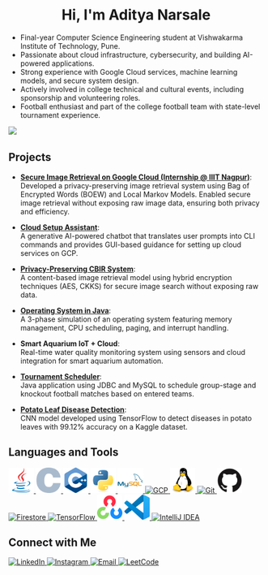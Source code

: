 <h1 align="center">Hi, I'm Aditya Narsale</h1>

- Final-year Computer Science Engineering student at Vishwakarma Institute of Technology, Pune.
- Passionate about cloud infrastructure, cybersecurity, and building AI-powered applications.
- Strong experience with Google Cloud services, machine learning models, and secure system design.
- Actively involved in college technical and cultural events, including sponsorship and volunteering roles.
- Football enthusiast and part of the college football team with state-level tournament experience.

<img src="https://user-images.githubusercontent.com/74038190/212284115-f47cd8ff-2ffb-4b04-b5bf-4d1c14c0247f.gif" width="1000px"/>

## Projects

- [**Secure Image Retrieval on Google Cloud (Internship @ IIIT Nagpur)**](https://github.com/narsale17/CBIR-using-Markov-BoW-Models):  
  Developed a privacy-preserving image retrieval system using Bag of Encrypted Words (BOEW) and Local Markov Models. 
  Enabled secure image retrieval without exposing raw image data, ensuring both privacy and efficiency.

- [**Cloud Setup Assistant**](https://github.com/narsale17/Cloud-Setup-AI-Assistant):  
  A generative AI-powered chatbot that translates user prompts into CLI commands and provides GUI-based guidance for setting up cloud services on GCP.

- [**Privacy-Preserving CBIR System**](https://github.com/narsale17/CBIR-using-Hybrid-Encryption):  
  A content-based image retrieval model using hybrid encryption techniques (AES, CKKS) for secure image search without exposing raw data.

- [**Operating System in Java**](https://github.com/narsale17/Operating-System-Simulation-in-Java):  
  A 3-phase simulation of an operating system featuring memory management, CPU scheduling, paging, and interrupt handling.

- **Smart Aquarium IoT + Cloud**:  
  Real-time water quality monitoring system using sensors and cloud integration for smart aquarium automation.

- [**Tournament Scheduler**](https://github.com/narsale17/Tournament-Scheduler):  
  Java application using JDBC and MySQL to schedule group-stage and knockout football matches based on entered teams.

- [**Potato Leaf Disease Detection**](https://github.com/narsale17/Potato-Leaf-Disease-Detection):  
  CNN model developed using TensorFlow to detect diseases in potato leaves with 99.12% accuracy on a Kaggle dataset.

## Languages and Tools
<p>
  <a href="https://www.java.com/" target="_blank" rel="noreferrer">
    <img src="https://raw.githubusercontent.com/devicons/devicon/master/icons/java/java-original.svg" alt="Java" width="50" height="50"/>
  </a>
  <a href="https://www.cprogramming.com/" target="_blank" rel="noreferrer">
    <img src="https://raw.githubusercontent.com/devicons/devicon/master/icons/c/c-original.svg" alt="C" width="50" height="50"/>
  </a>
  <a href="https://www.cplusplus.com/" target="_blank" rel="noreferrer">
    <img src="https://raw.githubusercontent.com/devicons/devicon/master/icons/cplusplus/cplusplus-original.svg" alt="C++" width="50" height="50"/>
  </a>
  <a href="https://www.python.org/" target="_blank" rel="noreferrer">
    <img src="https://raw.githubusercontent.com/devicons/devicon/master/icons/python/python-original.svg" alt="Python" width="50" height="50"/>
  </a>
  <a href="https://www.mysql.com/" target="_blank" rel="noreferrer">
    <img src="https://raw.githubusercontent.com/devicons/devicon/master/icons/mysql/mysql-original-wordmark.svg" alt="MySQL" width="50" height="50"/>
  </a>
  <a href="https://cloud.google.com/" target="_blank" rel="noreferrer">
    <img src="https://www.vectorlogo.zone/logos/google_cloud/google_cloud-icon.svg" alt="GCP" width="50" height="50"/>
  </a>
  <a href="https://www.linux.org/" target="_blank" rel="noreferrer">
    <img src="https://raw.githubusercontent.com/devicons/devicon/master/icons/linux/linux-original.svg" alt="Linux" width="50" height="50"/>
  </a>
  <a href="https://git-scm.com/" target="_blank" rel="noreferrer">
    <img src="https://www.vectorlogo.zone/logos/git-scm/git-scm-icon.svg" alt="Git" width="50" height="50"/>
  </a>
  <a href="https://github.com/" target="_blank" rel="noreferrer">
    <img src="https://raw.githubusercontent.com/devicons/devicon/master/icons/github/github-original.svg" alt="GitHub" width="50" height="50"/>
  </a>
  <a href="https://firebase.google.com/" target="_blank" rel="noreferrer">
    <img src="https://www.vectorlogo.zone/logos/firebase/firebase-icon.svg" alt="Firestore" width="50" height="50"/>
  </a>
  <a href="https://www.tensorflow.org/" target="_blank" rel="noreferrer">
    <img src="https://www.vectorlogo.zone/logos/tensorflow/tensorflow-icon.svg" alt="TensorFlow" width="50" height="50"/>
  </a>
  <a href="https://opencv.org/" target="_blank" rel="noreferrer">
    <img src="https://raw.githubusercontent.com/devicons/devicon/master/icons/opencv/opencv-original.svg" alt="OpenCV" width="50" height="50"/>
  </a>
  <a href="https://code.visualstudio.com/" target="_blank" rel="noreferrer">
    <img src="https://raw.githubusercontent.com/devicons/devicon/master/icons/vscode/vscode-original.svg" alt="VS Code" width="50" height="50"/>
  </a>
  <a href="https://www.jetbrains.com/idea/" target="_blank" rel="noreferrer">
    <img src="https://resources.jetbrains.com/storage/products/company/brand/logos/IntelliJ_IDEA_icon.svg" alt="IntelliJ IDEA" width="50" height="50"/>
  </a>
</p>

## Connect with Me
<p>
  <a href="https://www.linkedin.com/in/aditya-narsale/" target="_blank">
    <img src="https://raw.githubusercontent.com/rahuldkjain/github-profile-readme-generator/master/src/images/icons/Social/linked-in-alt.svg" alt="LinkedIn" height="30" width="40" />
  </a>
  <a href="https://www.instagram.com/narsale._/" target="_blank">
    <img src="https://raw.githubusercontent.com/rahuldkjain/github-profile-readme-generator/master/src/images/icons/Social/instagram.svg" alt="Instagram" height="30" width="40" />
  </a>
  <a href="mailto:adinarsale@gmail.com" target="_blank">
    <img src="https://github.com/TheDudeThatCode/TheDudeThatCode/raw/master/Assets/Gmail.svg" alt="Email" height="30" width="40" />
  </a>
  <a href="https://leetcode.com/u/adinarsale/" target="_blank">
    <img src="https://upload.wikimedia.org/wikipedia/commons/1/19/LeetCode_logo_black.png" alt="LeetCode" height="30" width="40" />
  </a>
</p>
